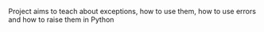 Project aims to teach about exceptions, how to use them, how to use errors and how to raise them in Python
